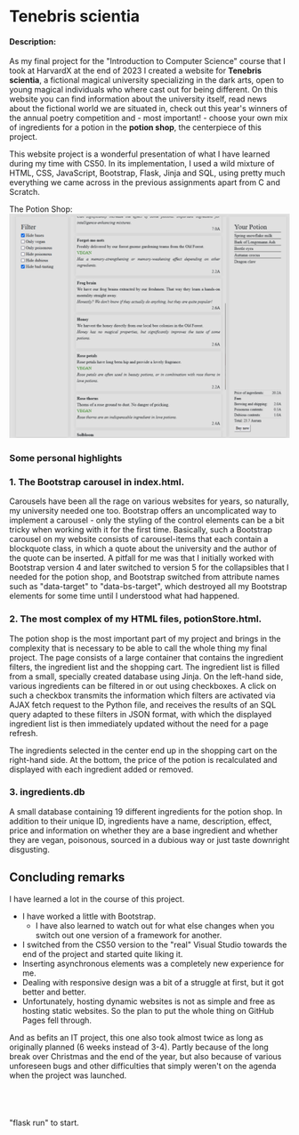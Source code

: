 # Tenebris scientia
#### Description:
As my final project for the "Introduction to Computer Science" course that I took at HarvardX at the end of 2023 I created a website for **Tenebris scientia**, a fictional magical university specializing in the dark arts, open to young magical individuals who where cast out for being different. On this website you can find information about the university itself, read news about the fictional world we are situated in, check out this year's winners of the annual poetry competition and - most important! - choose your own mix of ingredients for a potion in the **potion shop**, the centerpiece of this project.

This website project is a wonderful presentation of what I have learned during my time with CS50. In its implementation, I used a wild mixture of HTML, CSS, JavaScript, Bootstrap, Flask, Jinja and SQL, using pretty much everything we came across in the previous assignments apart from C and Scratch.


The Potion Shop:
![Picture of the Potion Shop](https://github.com/gjlead/Tenebris-Scientia/blob/master/readme-pic/Potion-Shop.png)

### Some personal highlights

### 1. The Bootstrap carousel in index.html.

Carousels have been all the rage on various websites for years, so naturally, my university needed one too. Bootstrap offers an uncomplicated way to implement a carousel - only the styling of the control elements can be a bit tricky when working with it for the first time. Basically, such a Bootstrap carousel on my website consists of carousel-items that each contain a blockquote class, in which a quote about the university and the author of the quote can be inserted. A pitfall for me was that I initially worked with Bootstrap version 4 and later switched to version 5 for the collapsibles that I needed for the potion shop, and Bootstrap switched from attribute names such as "data-target" to "data-bs-target", which destroyed all my Bootstrap elements for some time until I understood what had happened.

### 2. The most complex of my HTML files, potionStore.html.

The potion shop is the most important part of my project and brings in the complexity that is necessary to be able to call the whole thing my final project. The page consists of a large container that contains the ingredient filters, the ingredient list and the shopping cart. The ingredient list is filled from a small, specially created database using Jinja. On the left-hand side, various ingredients can be filtered in or out using checkboxes. A click on such a checkbox transmits the information which filters are activated via AJAX fetch request to the Python file, and receives the results of an SQL query adapted to these filters in JSON format, with which the displayed ingredient list is then immediately updated without the need for a page refresh.

The ingredients selected in the center end up in the shopping cart on the right-hand side. At the bottom, the price of the potion is recalculated and displayed with each ingredient added or removed.

### 3. ingredients.db
A small database containing 19 different ingredients for the potion shop. In addition to their unique ID, ingredients have a name, description, effect, price and information on whether they are a base ingredient and whether they are vegan, poisonous, sourced in a dubious way or just taste downright disgusting.

## Concluding remarks
I have learned a lot in the course of this project.
- I have worked a little with Bootstrap.
    - I have also learned to watch out for what else changes when you switch out one version of a framework for another.
- I switched from the CS50 version to the "real" Visual Studio towards the end of the project and started quite liking it.
- Inserting asynchronous elements was a completely new experience for me.
- Dealing with responsive design was a bit of a struggle at first, but it got better and better.
- Unfortunately, hosting dynamic websites is not as simple and free as hosting static websites. So the plan to put the whole thing on GitHub Pages fell through.

And as befits an IT project, this one also took almost twice as long as originally planned (6 weeks instead of 3-4). Partly because of the long break over Christmas and the end of the year, but also because of various unforeseen bugs and other difficulties that simply weren't on the agenda when the project was launched.
<br />
<br />
<br />
<br />
<br />
"flask run" to start.